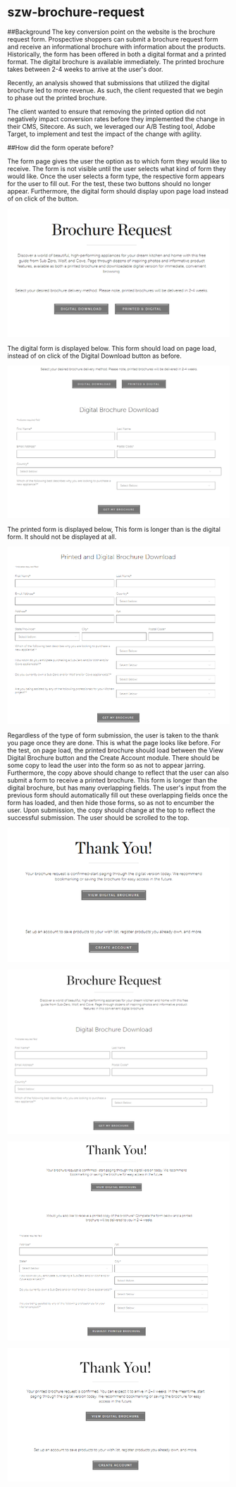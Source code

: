 # szw-brochure-request

##Background
The key conversion point on the website is the brochure request form. Prospective shoppers can submit a brochure request form and receive an informational brochure with information about the products. Historically, the form has been offered in both a digital format and a printed format. The digital brochure is available immediately. The printed brochure takes between 2-4 weeks to arrive at the user's door. 

Recently, an analysis showed that submissions that utilized the digital brochure led to more revenue. As such, the client requested that we begin to phase out the printed brochure. 

The client wanted to ensure that removing the printed option did not negatively impact conversion rates before they implemented the change in their CMS, Sitecore. As such, we leveraged our A/B Testing tool, Adobe Target, to implement and test the impact of the change with agility. 


##How did the form operate before?

The form page gives the user the option as to which form they would like to receive. 
The form is not visible until the user selects what kind of form they would like. 
Once the user selects a form type, the respective form appears for the user to fill out. 
For the test, these two buttons should no longer appear. Furthermore, the digital form should display upon page load instead of on click of the button. 

![ControlForm1](images/control1.png)

The digital form is displayed below. This form should load on page load, instead of on click of the Digital Download button as before. 

![ControlForm2](images/control2.png)

The printed form is displayed below, This form is longer than is the digital form. It should not be displayed at all. 

![ControlForm3](images/control3.png)

Regardless of the type of form submission, the user is taken to the thank you page once they are done. This is what the page looks like before. For the test, on page load, the printed brochure should load between the View Digital Brochure button and the Create Account module. There should be some copy to lead the user into the form so as not to appear jarring. Furthermore, the copy above should change to reflect that the user can also submit a form to receive a printed brochure. This form is longer than the digital brochure, but has many overlapping fields. The user's input from the previous form should automatically fill out these overlapping fields once the form has loaded, and then hide those forms, so as not to encumber the user. Upon submission, the copy should change at the top to reflect the successful submission. The user should be scrolled to the top. 

![ControlForm4](images/control4.png)

![TestForm1](images/test1.png)

![TestForm2](images/test2.png)

![TestForm3](images/test3.png)


